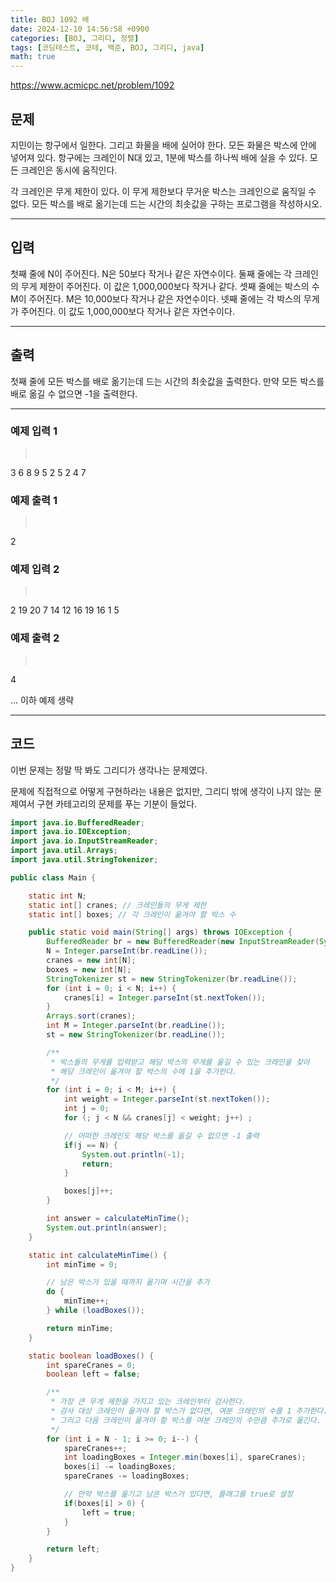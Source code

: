 ```yaml
---
title: BOJ 1092 배
date: 2024-12-10 14:56:58 +0900
categories: [BOJ, 그리디, 정렬]
tags: [코딩테스트, 코테, 백준, BOJ, 그리디, java]
math: true
---
```


<https://www.acmicpc.net/problem/1092>

## 문제
지민이는 항구에서 일한다. 그리고 화물을 배에 실어야 한다. 모든 화물은 박스에 안에 넣어져 있다. 항구에는 크레인이 N대 있고, 1분에 박스를 하나씩 배에 실을 수 있다. 모든 크레인은 동시에 움직인다.

각 크레인은 무게 제한이 있다. 이 무게 제한보다 무거운 박스는 크레인으로 움직일 수 없다. 모든 박스를 배로 옮기는데 드는 시간의 최솟값을 구하는 프로그램을 작성하시오.

---
## 입력
첫째 줄에 N이 주어진다. N은 50보다 작거나 같은 자연수이다. 둘째 줄에는 각 크레인의 무게 제한이 주어진다. 이 값은 1,000,000보다 작거나 같다. 셋째 줄에는 박스의 수 M이 주어진다. M은 10,000보다 작거나 같은 자연수이다. 넷째 줄에는 각 박스의 무게가 주어진다. 이 값도 1,000,000보다 작거나 같은 자연수이다.

---
## 출력
첫째 줄에 모든 박스를 배로 옮기는데 드는 시간의 최솟값을 출력한다. 만약 모든 박스를 배로 옮길 수 없으면 -1을 출력한다.

---
### 예제 입력 1
> <pre>
3
6 8 9
5
2 5 2 4 7
> </pre>

### 예제 출력 1
> <pre>
2
> </pre>

### 예제 입력 2
> <pre>
2
19 20
7
14 12 16 19 16 1 5
> </pre>

### 예제 출력 2
> <pre>
4
> </pre>

... 이하 예제 생략

---
## 코드

이번 문제는 정말 딱 봐도 그리디가 생각나는 문제였다.

문제에 직접적으로 어떻게 구현하라는 내용은 없지만, 그리디 밖에 생각이 나지 않는 문제여서 구현 카테고리의 문제를 푸는 기분이 들었다.

```java
import java.io.BufferedReader;
import java.io.IOException;
import java.io.InputStreamReader;
import java.util.Arrays;
import java.util.StringTokenizer;

public class Main {

    static int N;
    static int[] cranes; // 크레인들의 무게 제한
    static int[] boxes; // 각 크레인이 옮겨야 할 박스 수

    public static void main(String[] args) throws IOException {
        BufferedReader br = new BufferedReader(new InputStreamReader(System.in));
        N = Integer.parseInt(br.readLine());
        cranes = new int[N];
        boxes = new int[N];
        StringTokenizer st = new StringTokenizer(br.readLine());
        for (int i = 0; i < N; i++) {
            cranes[i] = Integer.parseInt(st.nextToken());
        }
        Arrays.sort(cranes);
        int M = Integer.parseInt(br.readLine());
        st = new StringTokenizer(br.readLine());

        /**
         * 박스들의 무게를 입력받고 해당 박스의 무게를 옮길 수 있는 크레인을 찾아
         * 해당 크레인이 옮겨야 할 박스의 수에 1을 추가한다.
         */
        for (int i = 0; i < M; i++) {
            int weight = Integer.parseInt(st.nextToken());
            int j = 0;
            for (; j < N && cranes[j] < weight; j++) ;

            // 어떠한 크레인도 해당 박스를 옮길 수 없으면 -1 출력
            if(j == N) {
                System.out.println(-1);
                return;
            }

            boxes[j]++;
        }

        int answer = calculateMinTime();
        System.out.println(answer);
    }

    static int calculateMinTime() {
        int minTime = 0;

        // 남은 박스가 있을 때까지 옮기며 시간을 추가
        do {
            minTime++;
        } while (loadBoxes());

        return minTime;
    }

    static boolean loadBoxes() {
        int spareCranes = 0;
        boolean left = false;

        /**
         * 가장 큰 무게 제한을 가지고 있는 크레인부터 검사한다.
         * 검사 대상 크레인이 옮겨야 할 박스가 없다면, 여분 크레인의 수를 1 추가한다.
         * 그리고 다음 크레인이 옮겨야 할 박스를 여분 크레인의 수만큼 추가로 옮긴다.
         */
        for (int i = N - 1; i >= 0; i--) {
            spareCranes++;
            int loadingBoxes = Integer.min(boxes[i], spareCranes);
            boxes[i] -= loadingBoxes;
            spareCranes -= loadingBoxes;

            // 만약 박스를 옮기고 남은 박스가 있다면, 플래그를 true로 설정
            if(boxes[i] > 0) {
                left = true;
            }
        }

        return left;
    }
}
```
